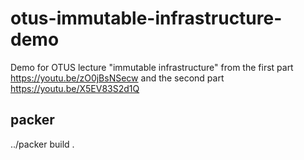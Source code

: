 # otus-immutable-infrastructure-demo
Demo for OTUS lecture "immutable infrastructure" from the first part  https://youtu.be/zO0jBsNSecw and the second part https://youtu.be/X5EV83S2d1Q

## packer
../packer build .
